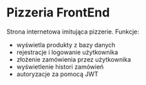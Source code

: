 # Pizzeria FrontEnd

Strona internetowa imitująca pizzerie.
Funkcje:
- wyświetla produkty z bazy danych
- rejestracje i logowanie użytkownika
- złożenie zamówienia przez użytkownika
- wyświetlenie histori zamówień
- autoryzacje za pomocą JWT
